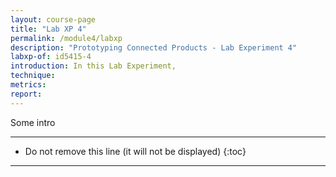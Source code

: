 ```yaml
---
layout: course-page
title: "Lab XP 4"
permalink: /module4/labxp
description: "Prototyping Connected Products - Lab Experiment 4"
labxp-of: id5415-4
introduction: In this Lab Experiment,
technique:
metrics:
report:
---
```


Some intro

---

* Do not remove this line (it will not be displayed)
{:toc}

---